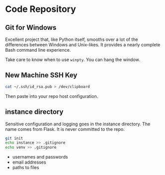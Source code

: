 # Code Repository

## Git for Windows

Excellent project that, like Python itself, smooths over a lot of the differences between Windows and Unix-likes. It provides a nearly complete Bash command line experience.

Take care to know when to use `winpty`. You can hang the window.

## New Machine SSH Key

```sh
cat ~/.ssh/id_rsa.pub > /dev/clipboard
```

Then paste into your repo host configuration.

## instance directory

Sensitive configuration and logging goes in the instance directory. The name comes from Flask. It is never committed to the repo.

```sh
git init
echo instance >> .gitignore
echo venv >> .gitignore
```

- usernames and passwords
- email addresses
- paths to files
